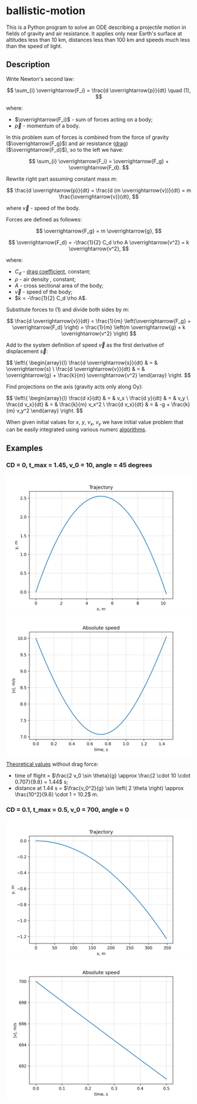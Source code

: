 # ballistic-motion

This is a Python program to solve an ODE describing a projectile motion in
fields of gravity and air resistance. It applies only near Earth's surface at
altitudes less than 10 km, distances less than 100 km and speeds much less than
the speed of light.

## Description

Write Newton's second law:

$$
\sum_{i} \overrightarrow{F_i} = \frac{d \overrightarrow{p}}{dt} \quad (1),
$$

where:
- $\overrightarrow{F_i}$ - sum of forces acting on a body;
- $\overrightarrow{p}$ - momentum of a body.

In this problem sum of forces is combined from the force of gravity
($\overrightarrow{F_g}$) and air resistance
([drag](https://en.wikipedia.org/wiki/Drag_(physics))) ($\overrightarrow{F_d}$),
so to the left we have:

$$
\sum_{i} \overrightarrow{F_i} = \overrightarrow{F_g} + \overrightarrow{F_d}.
$$

Rewrite right part assuming constant mass $m$:

$$
\frac{d \overrightarrow{p}}{dt} = \frac{d (m \overrightarrow{v})}{dt} 
= m \frac{\overrightarrow{v}}{dt},
$$

where $\overrightarrow{v}$ - speed of the body.

Forces are defined as followes:

$$
\overrightarrow{F_g} = m \overrightarrow{g},
$$

$$
\overrightarrow{F_d} = -\frac{1}{2} C_d \rho A \overrightarrow{v^2} = k \overrightarrow{v^2},
$$

where:
- $C_d$ -  [drag coefficient](https://en.wikipedia.org/wiki/Drag_coefficient), constant;
- $\rho$ - air density , constant;
- $A$ - cross sectional area of the body;
- $\overrightarrow{v}$ - speed of the body;
- $k = -\frac{1}{2} C_d \rho A$.

Substitute forces to (1) and divide both sides by $m$:

$$
\frac{d \overrightarrow{v}}{dt} 
= \frac{1}{m} \left(\overrightarrow{F_g} + \overrightarrow{F_d} \right)
= \frac{1}{m} \left(m \overrightarrow{g} + k \overrightarrow{v^2} \right)
$$

Add to the system definition of speed $\overrightarrow{v}$ as the first
derivative of displacement $\overrightarrow{s}$:

$$
\left\\{ \begin{array}{l}
\frac{d \overrightarrow{s}}{dt} & = & \overrightarrow{s} \\
\frac{d \overrightarrow{v}}{dt} & = & \overrightarrow{g} + \frac{k}{m} \overrightarrow{v^2}
\end{array} \right.
$$

Find projections on the axis (gravity acts only along Oy):

$$
\left\\{ \begin{array}{l}
\frac{d x}{dt}   & = & v_x \\
\frac{d y}{dt}   & = & v_y \\
\frac{d v_x}{dt} & = & \frac{k}{m} v_x^2 \\
\frac{d v_x}{dt} & = & -g + \frac{k}{m} v_y^2
\end{array} \right.
$$

When given initial values for $x$, $y$, $v_x$, $v_y$ we have initial value
problem that can be easily integrated using various numerc
[algorithms](https://docs.scipy.org/doc/scipy/reference/generated/scipy.integrate.solve_ivp.html).

## Examples

### CD = 0, t_max = 1.45, v_0 = 10, angle = 45 degrees

![example 1 trajectory](examples/CD_0_t_max_1.45_v0_10_angle_45/trajectory.png)
![example 1 abs_v](examples/CD_0_t_max_1.45_v0_10_angle_45/abs_v.png)

[Theoretical
values](https://en.wikipedia.org/wiki/Projectile_motion#Displacement) without
drag force:

- time of flight = $\frac{2 v_0 \sin \theta}{g} \approx  \frac{2 \cdot 10 \cdot 0.707}{9.8} = 1.44$ s;
- distance at 1.44 s = $\frac{v_0^2}{g} \sin \left( 2 \theta \right) \approx \frac{10^2}{9.8} \cdot 1 = 10.2$ m.

### CD = 0.1, t_max = 0.5, v_0 = 700, angle = 0

![example 2 trajectory](examples/CD_0.1_t_max_0.5_v0_700_angle_0/trajectory.png)
![example 2 abs_v](examples/CD_0.1_t_max_0.5_v0_700_angle_0/abs_v.png)
